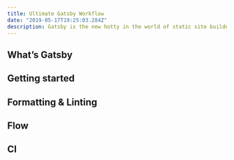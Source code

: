 ```yaml
---
title: Ultimate Gatsby Workflow
date: "2019-05-17T19:25:03.284Z"
description: Gatsby is the new hotty in the world of static site builders, built on top of React & JS (TS). I recently got this site rolling with Gatsby and in conjunction with git & CI, it’s possible to create an awesome blogging workflow
---
```


## What’s Gatsby

## Getting started

## Formatting & Linting

## Flow

## CI